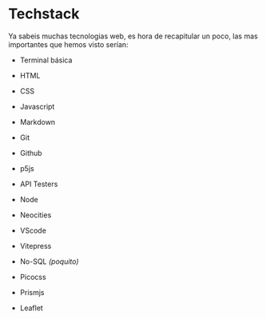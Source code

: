 # Techstack

Ya sabeis muchas tecnologias web, es hora de recapitular un poco, las mas importantes que hemos visto serían:

- Terminal básica
- HTML
- CSS
- Javascript
- Markdown
- Git
- Github
- p5js
- API Testers
- Node
- Neocities
- VScode
- Vitepress
- No-SQL *(poquito)*

- Picocss
- Prismjs
- Leaflet